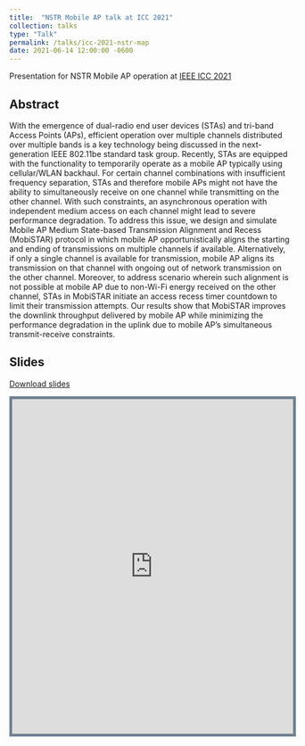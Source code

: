 ```yaml
---
title:  "NSTR Mobile AP talk at ICC 2021"
collection: talks
type: "Talk"
permalink: /talks/icc-2021-nstr-map
date: 2021-06-14 12:00:00 -0600
---
```

Presentation for NSTR Mobile AP operation at [IEEE ICC 2021](https://icc2021.ieee-icc.org/index.html)

## Abstract

With the emergence of dual-radio end user devices (STAs) and tri-band Access Points (APs), efficient operation over multiple channels distributed over multiple bands is a key technology being discussed in the next-generation IEEE 802.11be standard task group. Recently, STAs are equipped with the functionality to temporarily operate as a mobile AP typically using cellular/WLAN backhaul. For certain channel combinations with insufficient frequency separation, STAs and therefore mobile APs might not have the ability to simultaneously receive on one channel while transmitting on the other channel. With such constraints, an asynchronous operation with independent medium access on each channel might lead to severe performance degradation. To address this issue, we design and simulate Mobile AP Medium State-based Transmission Alignment and Recess (MobiSTAR) protocol in which mobile AP opportunistically aligns the starting and ending of transmissions on multiple channels if available. Alternatively, if only a single channel is available for transmission, mobile AP aligns its transmission on that channel with ongoing out of network transmission on the other channel. Moreover, to address scenario wherein such alignment is not possible at mobile AP due to non-Wi-Fi energy received on the other channel, STAs in MobiSTAR initiate an access recess timer countdown to limit their transmission attempts. Our results show that MobiSTAR improves the downlink throughput delivered by mobile AP while minimizing the performance degradation in the uplink due to mobile AP’s simultaneous transmit-receive constraints.

## Slides

[Download slides][slides]

<p align = "center">
<iframe src="https://docs.google.com/viewer?url=https://github.com/sharan-naribole/sharan-naribole.github.io/raw/master/files/icc_2021_mobistar.pdf&embedded=true" width="100%" height="600px" style="border:thick solid #708090 ;">Your browser does not support the PDF embedding. </iframe>
</p>

[slides]: https://github.com/sharan-naribole/sharan-naribole.github.io/raw/master/files/icc_2021_mobistar.pdf